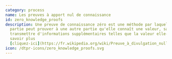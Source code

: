 ```yaml
---
category: process
name: Les preuves à apport nul de connaissance
id: zero_knowledge_proofs
description: Une preuve de connaissance zéro est une méthode par laquelle une
  partie peut prouver à une autre partie qu'elle connaît une valeur, sans
  transmettre d'informations supplémentaires telles que la valeur elle-même. En
  savoir plus
  [cliquez-ici](https://fr.wikipedia.org/wiki/Preuve_à_divulgation_nulle_de_connaissance)
icon: /dtpr-icons/zero_knowledge_proofs.svg
---
```

